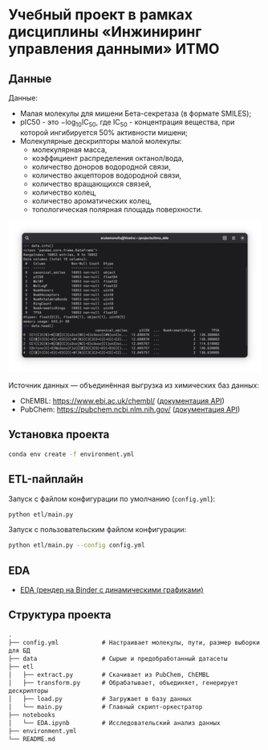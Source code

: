 # Учебный проект в рамках дисциплины «Инжиниринг управления данными» ИТМО

## Данные

Данные: 

- Малая молекулы для мишени Бета-секретаза (в формате SMILES);
- pIC50 - это $-\log_{10}\text{IC}_{50}$, где $\text{IC}_{50}$ - концентрация вещества, при которой ингибируется 50% активности мишени;
- Молекулярные дескрипторы малой молекулы:
    - молекулярная масса,
    - коэффициент распределения октанол/вода,
    - количество доноров водородной связи,
    - количество акцепторов водородной связи,
    - количество вращающихся связей,
    - количество колец,
    - количество ароматических колец,
    - топологическая полярная площадь поверхности.

![Пример данных](screenshot.png)

Источник данных — объединённая выгрузка из химических баз данных:

- ChEMBL: https://www.ebi.ac.uk/chembl/ ([документация API](https://www.ebi.ac.uk/chembl/api/data/docs))
- PubChem: https://pubchem.ncbi.nlm.nih.gov/ ([документация API](https://pubchem.ncbi.nlm.nih.gov/docs/pug-rest-tutorial))

## Установка проекта

```bash
conda env create -f environment.yml
```

## ETL-пайплайн

Запуск с файлом конфигурации по умолчанию (`config.yml`):

```bash
python etl/main.py
```

Запуск с пользовательским файлом конфигурации:

```bash
python etl/main.py --config config.yml
```

## EDA

- [EDA (рендер на Binder с динамическими графиками)](https://mybinder.org/v2/gh/arutamonofu/itmo_dde/9c61655c0bb16bea5ef0107d8162c9126d41f474?urlpath=lab%2Ftree%2Fnotebooks%2FEDA.ipynb)

## Структура проекта

```
.
├── config.yml            # Настраивает молекулы, пути, размер выборки для БД
├── data                  # Сырые и предобработанный датасеты
├── etl                   
│   ├── extract.py        # Скачивает из PubChem, ChEMBL
│   ├── transform.py      # Обрабатывает, объединяет, генерирует дескрипторы
│   ├── load.py           # Загружает в базу данных
│   └── main.py           # Главный скрипт-оркестратор
├── notebooks             
│   └── EDA.ipynb         # Исследовательский анализ данных
├── environment.yml       
└── README.md             
```